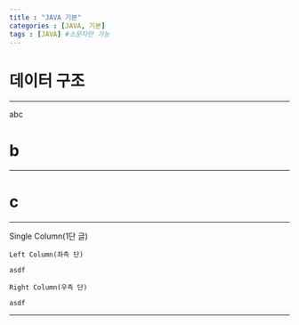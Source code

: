 ```yaml
---
title : "JAVA 기본"
categories : [JAVA, 기본]
tags : [JAVA] #소문자만 가능
---
```


# **데이터 구조**
---
abc


# **b**
---


# **c**
---

Single Column(1단 글)
<div class="pull-left">
    
    Left Column(좌측 단)

    asdf
</div>
<div class="pull-right">
    
    Right Column(우측 단)

    asdf
</div>
<hr>
